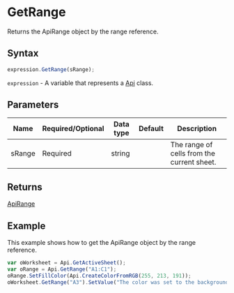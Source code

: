 # GetRange

Returns the ApiRange object by the range reference.

## Syntax

```javascript
expression.GetRange(sRange);
```

`expression` - A variable that represents a [Api](../Api.md) class.

## Parameters

| **Name** | **Required/Optional** | **Data type** | **Default** | **Description** |
| ------------- | ------------- | ------------- | ------------- | ------------- |
| sRange | Required | string |  | The range of cells from the current sheet. |

## Returns

[ApiRange](../../ApiRange/ApiRange.md)

## Example

This example shows how to get the ApiRange object by the range reference.

```javascript editor-xlsx
var oWorksheet = Api.GetActiveSheet();
var oRange = Api.GetRange("A1:C1");
oRange.SetFillColor(Api.CreateColorFromRGB(255, 213, 191));
oWorksheet.GetRange("A3").SetValue("The color was set to the background of cells A1:C1.");
```
